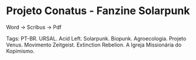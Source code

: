 # Projeto Conatus - Fanzine Solarpunk

Word -> Scribus -> Pdf

Tags: PT-BR. URSAL. Acid Left. Solarpunk. Biopunk. Agroecologia. Projeto Venus. Movimento Zeitgeist. Extinction Rebelion. A Igreja Missionária do Kopimismo.
